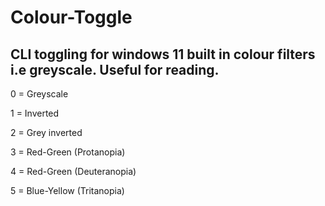 # Colour-Toggle
CLI toggling for windows 11 built in colour filters i.e greyscale. Useful for reading.
--------------------------------------------------------------------------------------
0 = Greyscale

1 = Inverted

2 = Grey inverted

3 = Red-Green (Protanopia)

4 = Red-Green (Deuteranopia)

5 = Blue-Yellow (Tritanopia)


